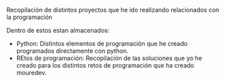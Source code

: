 Recopilación de distintos proyectos que he ido realizando relacionados con la programación

Dentro de estos estan almacenados:
  - Python: Distintos elementos de programación que he creado programados directamente con python.
  - REtos de programación: Recopilación de las soluciones que yo he creado para los distintos retos de programación que ha creado mouredev.
